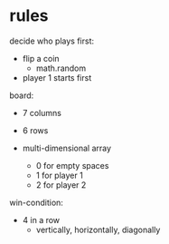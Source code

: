 # rules

decide who plays first:

- flip a coin
  - math.random
- player 1 starts first

board:

- 7 columns
- 6 rows

- multi-dimensional array
  - 0 for empty spaces
  - 1 for player 1
  - 2 for player 2

win-condition:

- 4 in a row
  - vertically, horizontally, diagonally
